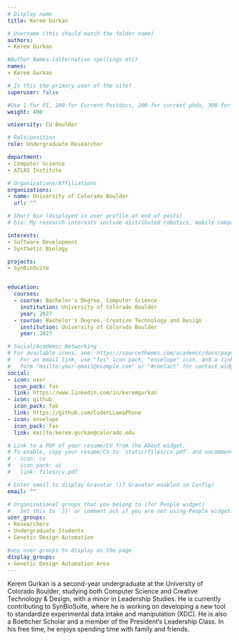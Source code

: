 ```yaml
---
# Display name
title: Kerem Gurkan

# Username (this should match the folder name)
authors:
- Kerem Gurkan

#Author Names (alternative spellings etc)
names:
- Kerem Gurkan

# Is this the primary user of the site?
superuser: false

#Use 1 for PI, 100 for Current Postdocs, 200 for current phds, 300 for current masters, 400 for current undergrads, 800 for alum postdocs, 810 for alum phds, 820 for alum masters, and 830 for alum undergrads, 900 for tools, 1000 for projects
weight: 400

university: CU Boulder

# Role/position
role: Undergraduate Researcher

department:
- Computer Science
- ATLAS Institute

# Organizations/Affiliations
organizations:
- name: University of Colorado Boulder
  url: ""

# Short bio (displayed in user profile at end of posts)
# bio: My research interests include distributed robotics, mobile computing and programmable matter.

interests:
- Software Development
- Synthetic Biology

projects:
- SynBioSuite


education:
  courses:
  - course: Bachelor's Degree, Computer Science
    institution: University of Colorado Boulder
    year: 2027
  - course: Bachelor's Degree, Creative Technology and Design
    institution: University of Colorado Boulder
    year: 2027

# Social/Academic Networking
# For available icons, see: https://sourcethemes.com/academic/docs/page-builder/#icons
#   For an email link, use "fas" icon pack, "envelope" icon, and a link in the
#   form "mailto:your-email@example.com" or "#contact" for contact widget.
social:
- icon: user
  icon_pack: fas
  link: https://www.linkedin.com/in/keremgurkan
- icon: github
  icon_pack: fab
  link: https://github.com/CoderLLamaPhone
- icon: envelope
  icon_pack: fas
  link: mailto:kerem.gurkan@colorado.edu 

# Link to a PDF of your resume/CV from the About widget.
# To enable, copy your resume/CV to `static/files/cv.pdf` and uncomment the lines below.
# - icon: cv
#   icon_pack: ai
#   link: files/cv.pdf

# Enter email to display Gravatar (if Gravatar enabled in Config)
email: ""

# Organizational groups that you belong to (for People widget)
#   Set this to `[]` or comment out if you are not using People widget.
user_groups:
- Researchers
- Undergraduate Students
- Genetic Design Automation

#any user groups to display on the page
display_groups:
- Genetic Design Automation Area
---
```

Kerem Gurkan is a second-year undergraduate at the University of Colorado Boulder, studying both Computer Science and Creative Technology & Design, with a minor in Leadership Studies. He is currently contributing to SynBioSuite, where he is working on developing a new tool to standardize experimental data intake and manipulation (XDC). He is also a Boettcher Scholar and a member of the President’s Leadership Class. In his free time, he enjoys spending time with family and friends.